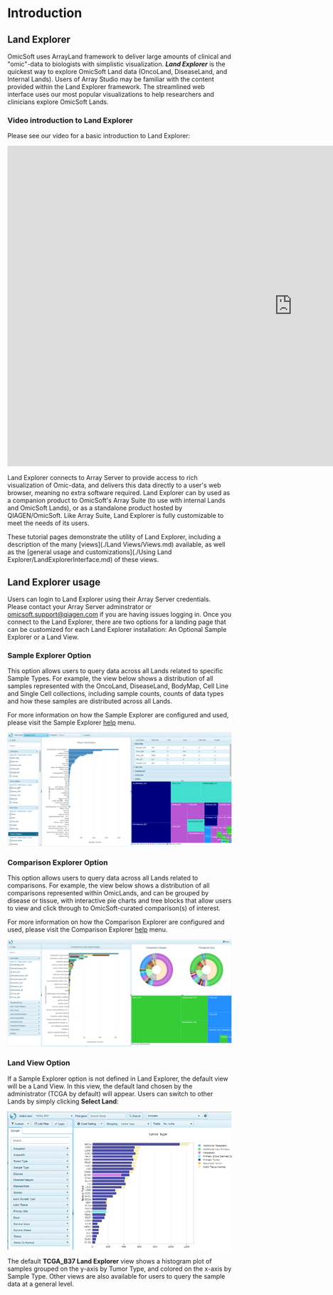 # Introduction


## Land Explorer

OmicSoft uses ArrayLand framework to deliver large amounts of clinical and "omic"-data to biologists with simplistic visualization. ***Land Explorer*** is the quickest way to explore OmicSoft Land data (OncoLand, DiseaseLand, and Internal Lands). Users of Array Studio may be familiar with the content provided within the Land Explorer framework. The streamlined web interface uses our most popular visualizations to help researchers and clinicians explore OmicSoft Lands.

### Video introduction to Land Explorer

Please see our video for a basic introduction to Land Explorer:

<div class="video-wrapper">
  <iframe width="1280" height="720" src="https://www.youtube.com/embed/Gylr_Pi2sxM" frameborder="0" allowfullscreen></iframe>
</div>

Land Explorer connects to Array Server to provide access to rich visualization of Omic-data, and delivers this data directly to a user's web browser, meaning no extra software required. Land Explorer can by used as a companion product to OmicSoft's Array Suite (to use with internal Lands and OmicSoft Lands), or as a standalone product hosted by QIAGEN/OmicSoft. Like Array Suite, Land Explorer is fully customizable to meet the needs of its users.

These tutorial pages demonstrate the utility of Land Explorer, including a description of the many [views](./Land Views/Views.md) available, as well as the [general usage and customizations](./Using Land Explorer/LandExplorerInterface.md) of these views.

## Land Explorer usage

Users can login to Land Explorer using their Array Server credentials. Please contact your Array Server adminstrator or omicsoft.support@qiagen.com if you are having issues logging in. Once you connect to the Land Explorer, there are two options for a landing page that can be customized for each Land Explorer installation: An Optional Sample Explorer or a Land View.

### Sample Explorer Option

This option allows users to query data across all Lands related to specific Sample Types. For example, the view below shows a distribution of all samples represented with the OncoLand, DiseaseLand, BodyMap, Cell Line and Single Cell collections, including sample counts, counts of data types and how these samples are distributed across all Lands.


For more information on how the Sample Explorer are configured and used, please visit the Sample Explorer [help](./Explorer/SampleExplorer.md) menu.

![Front_Page](images/FrontPageNirav.png)

### Comparison Explorer Option

This option allows users to query data across all Lands related to comparisons. For example, the view below shows a distribution of all comparisons represented within OmicLands, and can be grouped by disease or tissue, with interactive pie charts and tree blocks that allow users to view and click through to OmicSoft-curated comparison(s) of interest.

For more information on how the Comparison Explorer are configured and used, please visit the Comparison Explorer [help](./Explorer/ComparisonExplorer.md) menu.

![ComparisonExplorerHomePage](images/ComparisonExplorerHomePage.png)


### Land View Option

If a Sample Explorer option is not defined in Land Explorer, the default view will be a Land View. In this view, the default land chosen by the administrator (TCGA by default) will appear. Users can switch to other Lands by simply clicking **Select Land**:

![LandPortal_login_png](images/LandPortal_login.png)

The default **TCGA_B37 Land Explorer** view shows a histogram plot of samples grouped on the y-axis by Tumor Type, and colored on the x-axis by Sample Type. Other views are also available for users to query the sample data at a general level.
